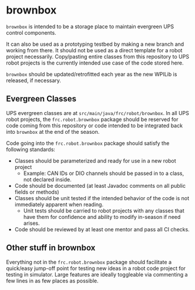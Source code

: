 # brownbox

`brownbox` is intended to be a storage place to maintain evergreen UPS control components.

It can also be used as a prototyping testbed by making a new branch and working from there.
It should not be used as a direct template for a robot project necessarily.
Copy/pasting entire classes from this repository to UPS robot projects is the currently intended use case of the code stored here.

`brownbox` should be updated/retrofitted each year as the new WPILib is released, if necessary.

## Evergreen Classes

UPS evergreen classes are at `src/main/java/frc/robot/brownbox`.
In all UPS robot projects, the `frc.robot.brownbox` package should be reserved for code coming from this repository or code intended to be integrated back into `brownbox` at the end of the season.

Code going into the `frc.robot.brownbox` package should satisfy the following standards:

* Classes should be parameterized and ready for use in a new robot project
    * Example: CAN IDs or DIO channels should be passed in to a class, not declared inside.
* Code should be documented (at least Javadoc comments on all public fields or methods)
* Classes should be unit tested if the intended behavior of the code is not immediately apparent when reading.
    * Unit tests should be carried to robot projects with any classes that have them for confidence and ability to modify in-season if need arises.
* Code should be reviewed by at least one mentor and pass all CI checks.

## Other stuff in brownbox

Everything not in the `frc.robot.brownbox` package should facilitate a quick/easy jump-off point for testing new ideas in a robot code project for testing in simulator. Large features are ideally toggleable via commenting a few lines in as few places as possible.
